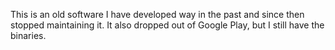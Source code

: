 This is an old software I have developed way in the past and since then stopped maintaining it. It also dropped out of Google Play, but I still have the binaries.
